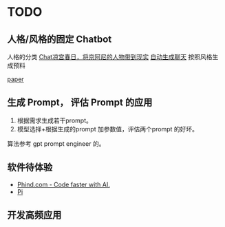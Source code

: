 # TODO
## 人格/风格的固定 Chatbot
人格的分类
[Chat凉宫春日，将京阿尼的人物带到现实](https://github.com/LC1332/Chat-Haruhi-Suzumiya/blob/main/notebook/report.md)
[自动生成聊天](https://github.com/LC1332/Chat-Haruhi-Suzumiya/blob/main/notebook/TextGenerationViaKeyword-1.ipynb) 按照风格生成预料

[paper](https://github.com/LC1332/Chat-Haruhi-Suzumiya/blob/main/notebook/arxiv_paper.md)


## 生成 Prompt， 评估 Prompt 的应用
1. 根据需求生成若干prompt。
2. 模型选择+根据生成的prompt 加参数值，评估两个prompt 的好坏。

算法参考 gpt prompt engineer 的。

## 软件待体验
* [Phind.com - Code faster with AI.](https://marketplace.visualstudio.com/items?itemName=phind.phind)
* [Pi](https://inflection.ai/)

## 开发高频应用